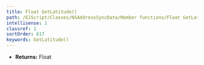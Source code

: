 ```yaml
---
title: Float GetLatitude()
path: /EJScript/Classes/NSAddressSyncData/Member functions/Float GetLatitude()
intellisense: 1
classref: 1
sortOrder: 617
keywords: GetLatitude()
---
```



* **Returns:** Float


